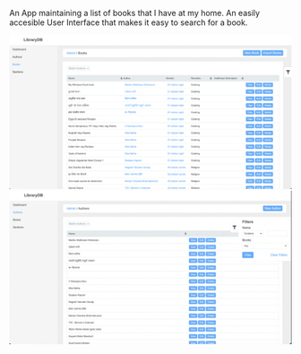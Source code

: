 An App maintaining a list of books that I have at my home. 
An easily accesible User Interface that makes it easy to search for a book.

![SS1](./images/image1.png)
![SS2](./images/image2.png)
